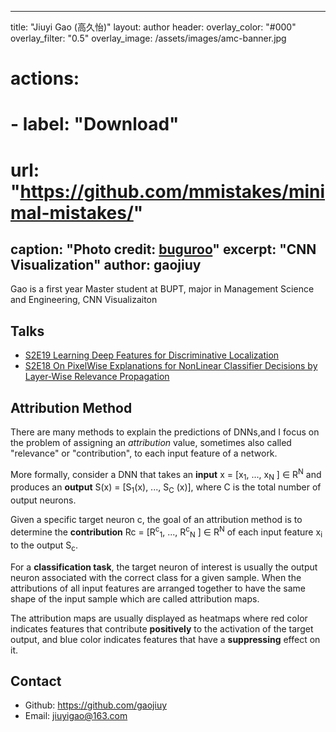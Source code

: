 
---
title: "Jiuyi Gao (高久怡)"
layout: author
header:
  overlay_color: "#000"
  overlay_filter: "0.5"
  overlay_image: /assets/images/amc-banner.jpg
#   actions:
#     - label: "Download"
#       url: "https://github.com/mmistakes/minimal-mistakes/"
  caption: "Photo credit: [**buguroo**](https://www.buguroo.com/en/blog/topic/ai)"
excerpt: "CNN Visualization"
author: gaojiuy
---

Gao is a first year Master student at BUPT, major in Management Science and Engineering, CNN Visualizaiton

## Talks

- [S2E19 Learning Deep Features for Discriminative Localization](https://ai-ml.club/events/seminar-meeting-minutes-2-19/)
- [S2E18 On PixelWise Explanations for NonLinear Classifier Decisions by Layer-Wise Relevance Propagation](https://ai-ml.club/events/seminar-meeting-minutes-2-18/) 

## Attribution Method

There are many methods to explain the predictions of DNNs,and I focus on the problem of assigning an *attribution* value, sometimes also called "relevance"
or "contribution", to each input feature of a network.

More formally, consider a DNN that takes an **input** 
x = [x<sub>1</sub>, ..., x<sub>N</sub> ] ∈ R<sup>N</sup> 
and produces an **output** 
S(x) = [S<sub>1</sub>(x), ..., S<sub>C</sub> (x)], where C is the total number of output neurons. 

Given a specific target neuron c, the goal of an attribution method is to determine the **contribution** 
Rc = [R<sup>c</sup><sub>1</sub>, ..., R<sup>c</sup><sub>N</sub> ] ∈ R<sup>N</sup> of each input feature x<sub>i</sub>
to the output S<sub>c</sub>.

For a **classification task**, the target neuron of interest is usually the output neuron associated with
the correct class for a given sample. When the attributions of all input features are arranged together
to have the same shape of the input sample which are called attribution maps.

The attribution maps are usually displayed as heatmaps where red color indicates features that contribute **positively** to the activation of the target output, and blue color indicates features that have a **suppressing** effect on it.

## Contact

- Github: <https://github.com/gaojiuy>
- Email: <jiuyigao@163.com>

